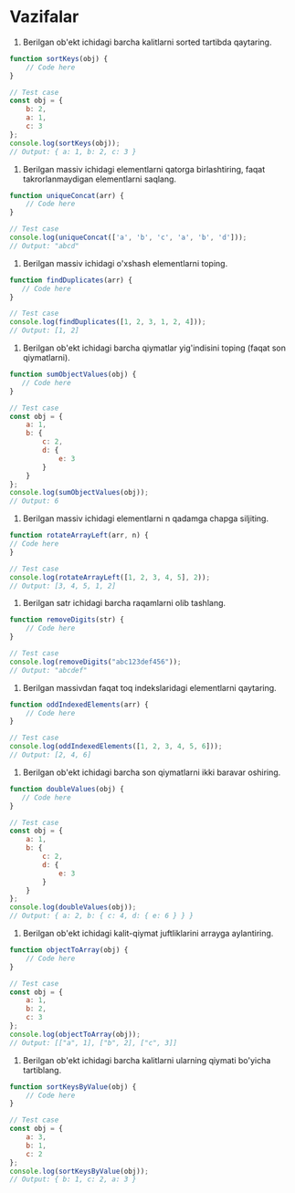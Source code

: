 # Vazifalar


1. Berilgan ob'ekt ichidagi barcha kalitlarni sorted tartibda qaytaring.

```jsx
function sortKeys(obj) {
    // Code here
}

// Test case
const obj = {
    b: 2,
    a: 1,
    c: 3
};
console.log(sortKeys(obj)); 
// Output: { a: 1, b: 2, c: 3 }
```

1. Berilgan massiv ichidagi elementlarni qatorga birlashtiring, faqat takrorlanmaydigan elementlarni saqlang.

```jsx
function uniqueConcat(arr) {
    // Code here
}

// Test case
console.log(uniqueConcat(['a', 'b', 'c', 'a', 'b', 'd'])); 
// Output: "abcd"
```

1. Berilgan massiv ichidagi o'xshash elementlarni toping.

```jsx
function findDuplicates(arr) {
   // Code here
}

// Test case
console.log(findDuplicates([1, 2, 3, 1, 2, 4])); 
// Output: [1, 2]
```

1. Berilgan ob'ekt ichidagi barcha qiymatlar yig'indisini toping (faqat son qiymatlarni).

```jsx
function sumObjectValues(obj) {
   // Code here
}

// Test case
const obj = {
    a: 1,
    b: {
        c: 2,
        d: {
            e: 3
        }
    }
};
console.log(sumObjectValues(obj)); 
// Output: 6
```

1. Berilgan massiv ichidagi elementlarni n qadamga chapga siljiting.

```jsx
function rotateArrayLeft(arr, n) {
// Code here 
}

// Test case
console.log(rotateArrayLeft([1, 2, 3, 4, 5], 2)); 
// Output: [3, 4, 5, 1, 2]
```

1. Berilgan satr ichidagi barcha raqamlarni olib tashlang.

```jsx
function removeDigits(str) {
    // Code here
}

// Test case
console.log(removeDigits("abc123def456")); 
// Output: "abcdef"
```

1. Berilgan massivdan faqat toq indekslaridagi elementlarni qaytaring.

```jsx
function oddIndexedElements(arr) {
    // Code here
}

// Test case
console.log(oddIndexedElements([1, 2, 3, 4, 5, 6])); 
// Output: [2, 4, 6]
```

1. Berilgan ob'ekt ichidagi barcha son qiymatlarni ikki baravar oshiring.

```jsx
function doubleValues(obj) {
   // Code here
}

// Test case
const obj = {
    a: 1,
    b: {
        c: 2,
        d: {
            e: 3
        }
    }
};
console.log(doubleValues(obj)); 
// Output: { a: 2, b: { c: 4, d: { e: 6 } } }
```

1. Berilgan ob'ekt ichidagi kalit-qiymat juftliklarini arrayga aylantiring.

```jsx
function objectToArray(obj) {
    // Code here
}

// Test case
const obj = {
    a: 1,
    b: 2,
    c: 3
};
console.log(objectToArray(obj)); 
// Output: [["a", 1], ["b", 2], ["c", 3]]
```

1. Berilgan ob'ekt ichidagi barcha kalitlarni ularning qiymati bo'yicha tartiblang.

```jsx
function sortKeysByValue(obj) {
    // Code here
}

// Test case
const obj = {
    a: 3,
    b: 1,
    c: 2
};
console.log(sortKeysByValue(obj)); 
// Output: { b: 1, c: 2, a: 3 }
```
